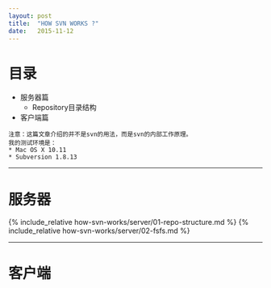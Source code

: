 ```yaml
---
layout: post
title:  "HOW SVN WORKS ?"
date:   2015-11-12
---
```


# 目录

* 服务器篇
    * Repository目录结构
* 客户端篇

```
注意：这篇文章介绍的并不是svn的用法，而是svn的内部工作原理。
我的测试环境是：
* Mac OS X 10.11
* Subversion 1.8.13
```

***
# 服务器

{% include_relative how-svn-works/server/01-repo-structure.md %}
{% include_relative how-svn-works/server/02-fsfs.md %}

***
# 客户端